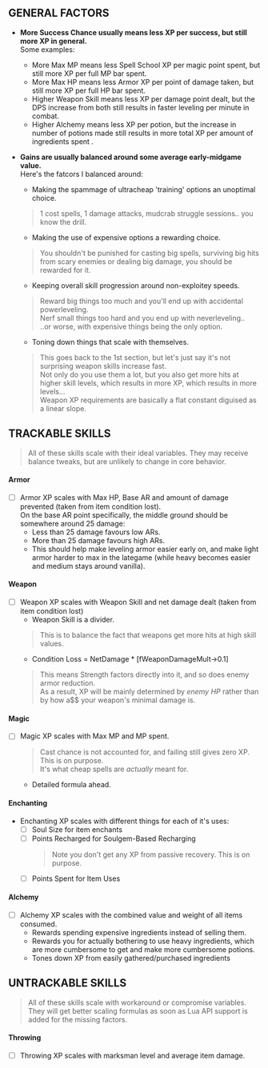 ## GENERAL FACTORS

- **More Success Chance usually means less XP per success, but still more XP in general.**  
    Some examples:
  
    - More Max MP means less Spell School XP per magic point spent, but still more XP per full MP bar spent.
    - More Max HP means less Armor XP per point of damage taken, but still more XP per full HP bar spent.
    - Higher Weapon Skill means less XP per damage point dealt, but the DPS increase from both still results in faster leveling per minute in combat.  
    - Higher Alchemy means less XP per potion, but the increase in number of potions made still results in more total XP per amount of ingredients spent .

- **Gains are usually balanced around some average early-midgame value.**  
    Here's the fatcors I balanced around:
  
    - Making the spammage of ultracheap 'training' options an unoptimal choice.  
    > 1 cost spells, 1 damage attacks, mudcrab struggle sessions.. you know the drill.  
    - Making the use of expensive options a rewarding choice.  
    > You shouldn't be punished for casting big spells, surviving big hits from scary enemies or dealing big damage, you should be rewarded for it.  
    - Keeping overall skill progression around non-exploitey speeds.  
    > Reward big things too much and you'll end up with accidental powerleveling.  
    > Nerf small things too hard and you end up with neverleveling..  
    > ..or worse, with expensive things being the only option.  
    - Toning down things that scale with themselves.
    > This goes back to the 1st section, but let's just say it's not surprising weapon skills increase fast.  
    > Not only do you use them a lot, but you also get more hits at higher skill levels, which results in more XP, which results in more levels...  
    > Weapon XP requirements are basically a flat constant diguised as a linear slope.  

## TRACKABLE SKILLS

> All of these skills scale with their ideal variables.
> They may receive balance tweaks, but are unlikely to change in core behavior.

#### Armor

- [ ] Armor XP scales with Max HP, Base AR and amount of damage prevented (taken from item condition lost).  
    On the base AR point specifically, the middle ground should be somewhere around 25 damage:  
    - Less than 25 damage favours low ARs.
    - More than 25 damage favours high ARs.  
    - This should help make leveling armor easier early on, and make light armor harder to max in the lategame (while heavy becomes easier and medium stays around vanilla).

#### Weapon

- [ ] Weapon XP scales with Weapon Skill and net damage dealt (taken from item condition lost)  
    - Weapon Skill is a divider.  
    > This is to balance the fact that weapons get more hits at high skill values.  
    - Condition Loss = NetDamage * \[fWeaponDamageMult->0.1\]  
    > This means Strength factors directly into it, and so does enemy armor reduction.  
    > As a result, XP will be mainly determined by _enemy HP_ rather than by how a$$ your weapon's minimal damage is.

#### Magic
- [ ] Magic XP scales with Max MP and MP spent.
    > Cast chance is not accounted for, and failing still gives zero XP. This is on purpose.  
    > It's what cheap spells are _actually_ meant for.
    - Detailed formula ahead.

#### Enchanting

- Enchanting XP scales with different things for each of it's uses:
    - [ ] Soul Size for item enchants
    - [ ] Points Recharged for Soulgem-Based Recharging  
        > Note you don't get any XP from passive recovery. This is on purpose.
    - [ ] Points Spent for Item Uses

#### Alchemy

- [ ] Alchemy XP scales with the combined value and weight of all items consumed.
    - Rewards spending expensive ingredients instead of selling them.
    - Rewards you for actually bothering to use heavy ingredients, which are more cumbersome to get and make more cumbersome potions.
    - Tones down XP from easily gathered/purchased ingredients

## UNTRACKABLE SKILLS
> All of these skills scale with workaround or compromise variables.  
> They will get better scaling formulas as soon as Lua API support is added for the missing factors.

#### Throwing
- [ ] Throwing XP scales with marksman level and average item damage.
